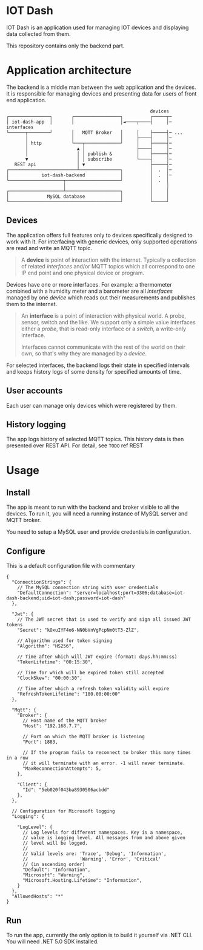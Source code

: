 
# IOT Dash
IOT Dash is an application used for managing IOT devices and displaying data collected from them.

This repository contains only the backend part.

# Application architecture
The backend is a middle man between the web application and the devices.
It is responsible for managing devices and presenting data for users of front end application.

```
                                                     devices
┌───────────────┐       ┌─────────────────┐          ┌─────┬─
│ iot-dash-app  │       │                 │◄────┬────┤     │─ interfaces
└──────┬────────┘       │   MQTT Broker   │     │    ├─────┤─ ...
       │                │                 │     ├────┤     │─
       │ http           └───┬─────────────┘     │    ├─────┤─
       │                  ▲ │                   ├────┤     │─
       │                  │ │ publish &         │    ├─────┤─
       ▼                  │ │ subscribe         └────┤     │─
   REST api               │ ▼                        ├─────┤─
┌─────────────────────────┴───────────────┐          │  .  │─
│            iot-dash-backend             │          │  .  │─
└────────────────────┬────────────────────┘          │  .  │
                     │                               │     │
┌────────────────────┴────────────────────┐          │     │
│              MySQL database             │          │     │
└─────────────────────────────────────────┘          └─────┘
```

## Devices
The application offers full features only to devices specifically designed to work with it. For interfacing with generic devices, only supported operations are read and write an MQTT topic.

> A **device** is point of interaction with the internet. Typically a collection of related *interfaces* and/or MQTT topics which all correspond to one IP end point and one physical device or program.

Devices have one or more interfaces. For example: a thermometer combined with a humidity meter and a barometer are all *interfaces* managed by one *device* which reads out their measurements and publishes them to the internet.

> An **interface** is a point of interaction with physical world. A probe, sensor, switch and the like. We support only a simple value interfaces either a *probe*, that is read-only interface or a *switch*, a write-only interface.
>
> Interfaces cannot communicate with the rest of the world on their own, so that's why they are managed by a *device*.

For selected interfaces, the backend logs their state in specified intervals and keeps history logs of some density for specified amounts of time.

## User accounts
Each user can manage only devices which were registered by them.

## History logging
The app logs history of selected MQTT topics.
This history data is then presented over REST API.
For detail, see `TODO` ref REST


# Usage

## Install

The app is meant to run with the backend and broker visible to all the devices.
To run it, you will need a running instance of MySQL server and MQTT broker.

You need to setup a MySQL user and provide credentials in configuration.

## Configure

This is a default configuration file with commentary

```jsonc
{
  "ConnectionStrings": {
    // The MySQL connection string with user credentials
    "DefaultConnection": "server=localhost;port=3306;database=iot-dash-backend;uid=iot-dash;password=iot-dash"
  },

  "Jwt": {
    // The JWT secret that is used to verify and sign all issued JWT tokens
    "Secret": "kOxuIYF4o6-NN0bVnVgPcpNm0tT3-ZlZ",

    // Algorithm used for token signing
    "Algorithm": "HS256",

    // Time after which will JWT expire (format: days.hh:mm:ss)
    "TokenLifetime": "00:15:30",

    // Time for which will be expired token still accepted
    "ClockSkew": "00:00:30",

    // Time after which a refresh token validity will expire
    "RefreshTokenLifetime": "180.00:00:00"
  },

  "Mqtt": {
    "Broker": {
      // Host name of the MQTT broker
      "Host": "192.168.7.7",

      // Port on which the MQTT broker is listening
      "Port": 1883,

      // If the program fails to reconnect to broker this many times in a row
      // it will terminate with an error. -1 will never terminate.
      "MaxReconnectionAttempts": 5,
    },

    "Client": {
      "Id": "5eb020f043ba8930506acbdd"
    },
  },

  // Configuration for Microsoft logging
  "Logging": {

    "LogLevel": {
      // Log levels for different namespaces. Key is a namespace,
      // value is logging level. All messages from and above given
      // level will be logged.
      //
      // Valid levels are: 'Trace', 'Debug', 'Information',
      //                   'Warning', 'Error', 'Critical'
      // (in ascending order)
      "Default": "Information",
      "Microsoft": "Warning",
      "Microsoft.Hosting.Lifetime": "Information",
    }
  },
  "AllowedHosts": "*"
}

```

## Run

To run the app, currently the only option is to build it yourself via .NET CLI.
You will need .NET 5.0 SDK installed.
